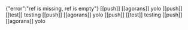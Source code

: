 {"error":"ref is missing, ref is empty"}
[[push]] [[agorans]] yolo
[[push]] [[test]] testing
[[push]] [[agorans]] yolo
[[push]] [[test]] testing
[[push]] [[agorans]] yolo